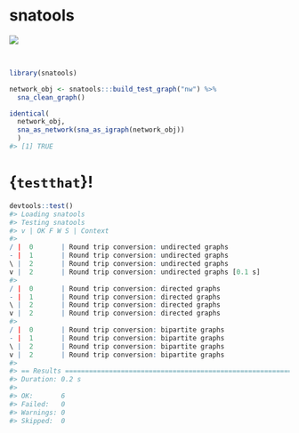 
<!-- README.Rmd generates README.md. -->
snatools
========

<!-- <img src="http://res.cloudinary.com/syknapptic/image/upload/v1516468904/logo_rd5ifq.png" align="right" height="160px" width="240px" /> -->
[![](https://img.shields.io/badge/devel%20version-0.1-red.svg)](https://github.com/knapply/snatools)

<br>

``` r
library(snatools)

network_obj <- snatools:::build_test_graph("nw") %>% 
  sna_clean_graph()

identical(
  network_obj,
  sna_as_network(sna_as_igraph(network_obj))
  )
#> [1] TRUE
```

{`testthat`}!
=============

``` r
devtools::test()
#> Loading snatools
#> Testing snatools
#> v | OK F W S | Context
#> 
/ |  0       | Round trip conversion: undirected graphs
- |  1       | Round trip conversion: undirected graphs
\ |  2       | Round trip conversion: undirected graphs
v |  2       | Round trip conversion: undirected graphs [0.1 s]
#> 
/ |  0       | Round trip conversion: directed graphs
- |  1       | Round trip conversion: directed graphs
\ |  2       | Round trip conversion: directed graphs
v |  2       | Round trip conversion: directed graphs
#> 
/ |  0       | Round trip conversion: bipartite graphs
- |  1       | Round trip conversion: bipartite graphs
\ |  2       | Round trip conversion: bipartite graphs
v |  2       | Round trip conversion: bipartite graphs
#> 
#> == Results =====================================================================
#> Duration: 0.2 s
#> 
#> OK:       6
#> Failed:   0
#> Warnings: 0
#> Skipped:  0
```
